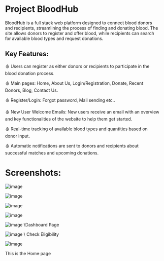 # Project BloodHub

BloodHub is a full stack web platform designed to connect blood donors and recipients, streamlining the process of finding and donating blood. The site allows donors to register and offer blood, while recipients can search for available blood types and request donations.

## Key Features:

🩸 Users can register as either donors or recipients to participate in the blood donation process.

🩸 Main pages: Home, About Us, Login/Registration, Donate, Recent Donors, Blog, Contact Us.

🩸 Register/Login: Forgot password, Mail sending etc..

🩸 New User Welcome Emails: New users receive an email with an overview and key functionalities of the website to help them get started.

🩸 Real-time tracking of available blood types and quantities based on donor input.

🩸 Automatic notifications are sent to donors and recipients about successful matches and upcoming donations.

# Screenshots:

![image](https://github.com/user-attachments/assets/aac5f08a-75c1-4458-85be-717ce82bb951)

![image](https://github.com/user-attachments/assets/d0445daa-fd2b-4051-93a6-7b52963e798d)

![image](https://github.com/user-attachments/assets/3ddf6fc4-1dff-449b-82d7-ffffd2136d03)

![image](https://github.com/user-attachments/assets/728fd2e9-f9cb-44f8-a90b-8ec86f35db21)

![image](https://github.com/user-attachments/assets/7d2e5283-a368-4cd7-ad91-f15800e0ab30) \\Dashboard Page

![image](https://github.com/user-attachments/assets/f96d4d9d-e328-4715-b022-34fbeb2679a7) \\ Check Eligibility

![image](https://github.com/user-attachments/assets/585bb7a8-4942-4395-9141-08b187ea14bc)



This is the Home page



